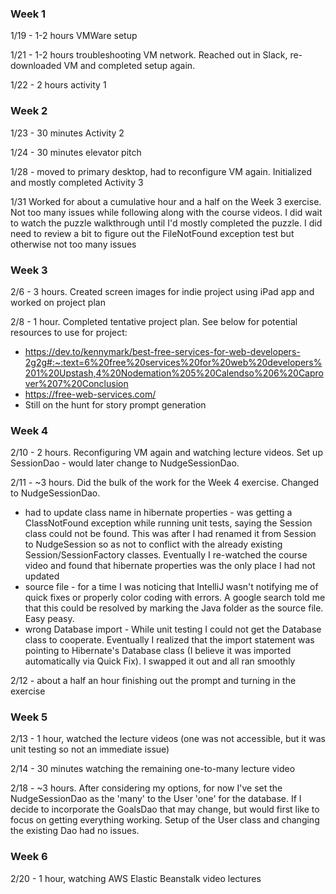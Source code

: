 ### Week 1
1/19 - 1-2 hours VMWare setup

1/21 - 1-2 hours troubleshooting VM network.  Reached out in Slack, re-downloaded VM and completed setup again.

1/22 - 2 hours activity 1

### Week 2
1/23 - 30 minutes Activity 2

1/24 - 30 minutes elevator pitch

1/28 - moved to primary desktop, had to reconfigure VM again.  Initialized and mostly completed Activity 3

1/31
    Worked for about a cumulative hour and a half on the Week 3 exercise.  Not too many issues while following along with 
    the course videos.  I did wait to watch the puzzle walkthrough until I'd mostly completed the puzzle.  I did need to 
    review a bit to figure out the FileNotFound exception test but otherwise not too many issues
    
### Week 3 
2/6 - 3 hours.  Created screen images for indie project using iPad app and worked on project plan

2/8 - 1 hour.  Completed tentative project plan.  See below for potential resources to use for project:
  * https://dev.to/kennymark/best-free-services-for-web-developers-2g2g#:~:text=6%20free%20services%20for%20web%20developers%201%20Upstash,4%20Nodemation%205%20Calendso%206%20Caprover%207%20Conclusion
  * https://free-web-services.com/
  * Still on the hunt for story prompt generation 
  
### Week 4
2/10 - 2 hours.  Reconfiguring VM again and watching lecture videos.  Set up SessionDao - would later change to NudgeSessionDao.

2/11 - ~3 hours.  Did the bulk of the work for the Week 4 exercise.  Changed to NudgeSessionDao.
 * had to update class name in hibernate properties - was getting a ClassNotFound exception while running unit tests, saying the Session class could not be found. This was after I had renamed it from Session to NudgeSession so as not to conflict with the already existing Session/SessionFactory classes. Eventually I re-watched the course video and found that hibernate properties was the only place I had not updated
 * source file - for a time I was noticing that IntelliJ wasn't notifying me of quick fixes or properly color coding with errors. A google search told me that this could be resolved by marking the Java folder as the source file. Easy peasy.
 * wrong Database import - While unit testing I could not get the Database class to cooperate. Eventually I realized that the import statement was pointing to Hibernate's Database class (I believe it was imported automatically via Quick Fix). I swapped it out and all ran smoothly
 
 2/12 - about a half an hour finishing out the prompt and turning in the exercise
 
### Week 5
 2/13 - 1 hour, watched the lecture videos (one was not accessible, but it was unit testing so not an immediate issue)
 
 2/14 - 30 minutes watching the remaining one-to-many lecture video
 
 2/18 - ~3 hours.  After considering my options, for now I've set the NudgeSessionDao as the 'many' to the User 'one' for the database.  If I decide to incorporate the GoalsDao that may change, but would first like to focus on getting everything working.  Setup of the User class and changing the existing Dao had no issues.
 
### Week 6
2/20 - 1 hour, watching AWS Elastic Beanstalk video lectures
